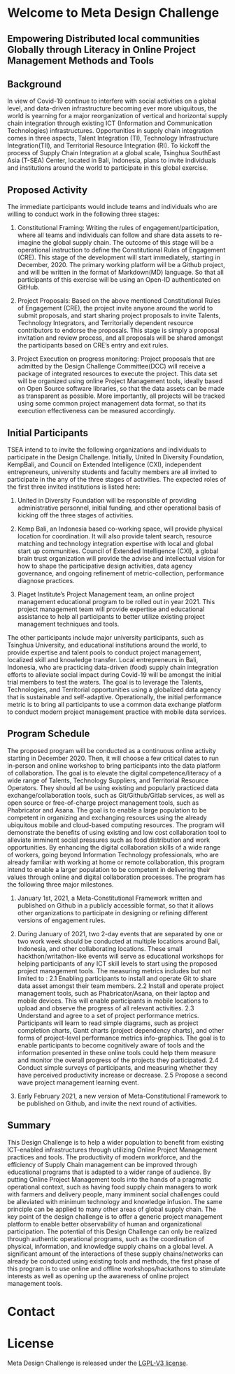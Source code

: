# Welcome to Meta Design Challenge
## Empowering Distributed local communities Globally through Literacy in Online Project Management Methods and Tools

## Background
In view of Covid-19 continue to interfere with social activities on a global level, and data-driven infrastructure becoming ever more ubiquitous, the world is yearning for a major reorganization of vertical and horizontal supply chain integration through existing ICT (Information and Communication Technologies) infrastructures. Opportunities in supply chain integration comes in three aspects, Talent Integration (TI), Technology Infrastructure Integration(TII), and Territorial Resource Integration (RI). To kickoff the process of Supply Chain Integration at a global scale, Tsinghua SouthEast Asia (T-SEA) Center, located in Bali, Indonesia, plans to invite individuals and institutions around the world to participate in this global exercise. 

## Proposed Activity
The immediate participants would include teams and individuals who are willing to conduct work in the following three stages:
1. Constitutional Framing: Writing the rules of engagement/participation, where all teams and individuals can follow and share data assets to re-imagine the global supply chain. The outcome of this stage will be a operational instruction to define the Constitutional Rules of Engagement (CRE). This stage of the development will start immediately, starting in December, 2020. The primary working platform will be a Github project, and will be written in the format of Markdown(MD) language. So that all participants of this exercise will be using an Open-ID authenticated on GitHub.

2. Project Proposals: Based on the above mentioned Constitutional Rules of Engagement (CRE), the project invite anyone around the world to submit proposals, and start sharing project proposals to invite Talents, Technology Integrators, and Territorially dependent resource contributors to endorse the proposals. This stage is simply a proposal invitation and review process, and all proposals will be shared amongst the participants based on CRE’s entry and exit rules.
3. Project Execution on progress monitoring: Project proposals that are admitted by the Design Challenge Committee(DCC) will receive a package of integrated resources to execute the project. This data set will be organized using online Project Management tools, ideally based on Open Source software libraries, so that the data assets can be made as transparent as possible. More importantly, all projects will be tracked using some common project management data format, so that its execution effectiveness can be measured accordingly.

## Initial Participants

TSEA intend to to invite the following organizations and individuals to participate in the Design Challenge. Initially, United In Diversity Foundation, KempBali, and Council on Extended Intelligence (CXI), independent entrepreneurs, university students and faculty members are all invited to participate in the any of the three stages of activities. The expected roles of the first three invited institutions is listed here:

1. United in Diversity Foundation will be responsible of providing administrative personnel, initial funding, and other operational basis of kicking off the three stages of activities. 

2. Kemp Bali, an Indonesia based co-working space, will provide physical location for coordination. It will also provide talent search, resource matching and technology integration expertise with local and global start up communities. 
Council of Extended Intelligence (CXI), a global brain trust organization will provide the advise and intellectual vision for how to shape the participative design activities, data agency governance, and  ongoing refinement of metric-collection, performance diagnose practices.

3. Piaget Institute’s Project Management team, an online project management educational program to be rolled out in year 2021. This project management team will provide expertise and educational assistance to help all participants to better utilize existing project management techniques and tools.

The other participants include major university participants, such as Tsinghua University, and educational institutions around the world, to provide expertise and talent pools to conduct project management, localized skill and knowledge transfer. Local entrepreneurs in Bali, Indonesia, who are practicing data-driven (food) supply chain integration efforts to alleviate social impact during Covid-19 will be amongst the initial trial members to test the waters. The goal is to leverage the Talents, Technologies, and Territorial opportunities using a globalized data agency that is sustainable and self-adaptive. Operationally, the initial performance metric is to bring all participants to use a common data exchange platform to conduct modern project management practice with mobile data services.

## Program Schedule

The proposed program will be conducted as a continuous online activity starting in December 2020. Then, it will choose a few critical dates to run in-person and online workshop to bring participants into the data platform of collaboration. The goal is to elevate the digital competence/literacy of a wide range of Talents, Technology Suppliers, and Territorial Resource Operators. They should all be using existing and popularly practiced data exchange/collaboration tools, such as Git/Github/Gitlab services, as well as open source  or free-of-charge project management tools, such as Phabricator and Asana. The goal is to enable a large population to be competent in organizing and exchanging resources using the already ubiquitous mobile and cloud-based computing resources. The program will demonstrate the benefits of using existing and low cost collaboration tool to alleviate imminent social pressures such as food distribution and work opportunities. By enhancing the digital collaboration skills of a wide range of workers, going beyond Information Technology professionals, who are already familiar with working at home or remote collaboration, this program intend to enable a larger population to be competent in delivering their values through online and digital collaboration processes. The program has the following three major milestones.

1. January 1st, 2021, a Meta-Constitutional Framework written and published on Github in a publicly accessible format, so that it allows other organizations to participate in designing or refining different versions of engagement rules.

2. During January of 2021, two 2-day events that are separated by one or two work week should be conducted at multiple locations around Bali, Indonesia, and other collaborating locations. These small hackthon/writathon-like events will serve as educational workshops for helping participants of any ICT skill levels to start using the proposed project management tools. The measuring metrics includes but not limited to :
 2.1 Enabling participants to install and operate Git to share data asset amongst their team members.
 2.2 Install and operate project management tools, such as Phabricator/Asana, on their laptop and mobile devices. This will enable participants in mobile locations to upload and observe the progress of all relevant activities.
 2.3 Understand and agree to a set of project performance metrics. Participants will learn to read simple diagrams, such as project completion charts, Gantt charts (project dependency charts), and other forms of project-level performance metrics info-graphics. The goal is to enable participants to become cognitively aware of tools and the information presented in these online tools could help them measure and monitor the overall progress of the projects they participated.
 2.4 Conduct simple surveys of participants, and measuring whether they have perceived productivity increase or decrease. 
 2.5 Propose a second wave project management learning event.

3. Early February 2021, a new version of Meta-Constitutional Framework to be published on Github, and invite the next round of activities.

## Summary

This Design Challenge is to help a wider population to benefit from existing ICT-enabled infrastructures through utilizing Online Project Management practices and tools.  The productivity of modern workforce, and the efficiency of Supply Chain management can be improved through educational programs that is adapted to a wider range of audience. By putting Online Project Management tools into the hands of a pragmatic operational context, such as having food supply chain managers to work with farmers and delivery people, many imminent social challenges could be alleviated with minimum technology and knowledge infusion. The same principle can be applied to many other areas of global supply chain. The key point of the design challenge is to offer a generic project management platform to enable better observability of human and organizational participation. The potential of this Design Challenge can only be realized through authentic operational programs, such as the coordination of physical, information, and knowledge supply chains on a global level. A significant amount of the interactions of these supply chains/networks can already be conducted using existing tools and methods, the first phase of this program is to use online and offline workshops/hackathons to stimulate interests as well as opening up the awareness of online project management tools.


# Contact


# License
Meta Design Challenge is released under the [LGPL-V3 license](LICENSE).

